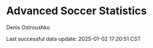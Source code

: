 # Advanced Soccer Statistics
Denis Ostroushko

<!-- gfm -->

Last successful data update: 2025-01-02 17:20:51 CST
